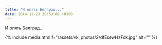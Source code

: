 ```yaml
---
title: "И опять Белград..."
date: 2014-12-23 20:53:00 +0300
---
```


И опять Белград...

{% include media.html f="/assets/vk_photos/2/dfEsewHzFdk.jpg" alt="" %}
